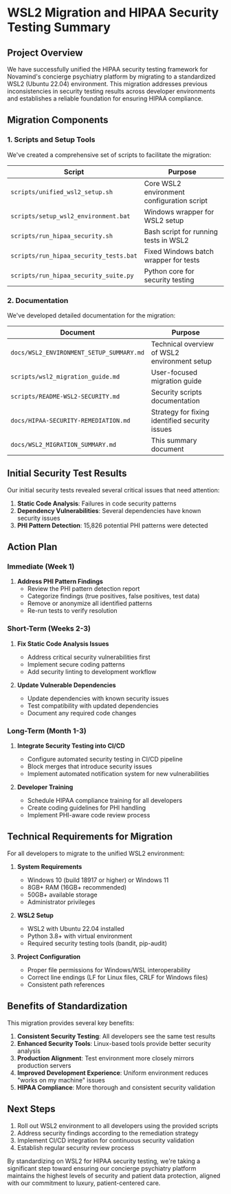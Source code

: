 # WSL2 Migration and HIPAA Security Testing Summary

## Project Overview

We have successfully unified the HIPAA security testing framework for Novamind's concierge psychiatry platform by migrating to a standardized WSL2 (Ubuntu 22.04) environment. This migration addresses previous inconsistencies in security testing results across developer environments and establishes a reliable foundation for ensuring HIPAA compliance.

## Migration Components

### 1. Scripts and Setup Tools

We've created a comprehensive set of scripts to facilitate the migration:

| Script | Purpose |
|--------|---------|
| `scripts/unified_wsl2_setup.sh` | Core WSL2 environment configuration script |
| `scripts/setup_wsl2_environment.bat` | Windows wrapper for WSL2 setup |
| `scripts/run_hipaa_security.sh` | Bash script for running tests in WSL2 |
| `scripts/run_hipaa_security_tests.bat` | Fixed Windows batch wrapper for tests |
| `scripts/run_hipaa_security_suite.py` | Python core for security testing |

### 2. Documentation

We've developed detailed documentation for the migration:

| Document | Purpose |
|----------|---------|
| `docs/WSL2_ENVIRONMENT_SETUP_SUMMARY.md` | Technical overview of WSL2 environment setup |
| `scripts/wsl2_migration_guide.md` | User-focused migration guide |
| `scripts/README-WSL2-SECURITY.md` | Security scripts documentation |
| `docs/HIPAA-SECURITY-REMEDIATION.md` | Strategy for fixing identified security issues |
| `docs/WSL2_MIGRATION_SUMMARY.md` | This summary document |

## Initial Security Test Results

Our initial security tests revealed several critical issues that need attention:

1. **Static Code Analysis**: Failures in code security patterns
2. **Dependency Vulnerabilities**: Several dependencies have known security issues
3. **PHI Pattern Detection**: 15,826 potential PHI patterns were detected

## Action Plan

### Immediate (Week 1)

1. **Address PHI Pattern Findings**
   - Review the PHI pattern detection report
   - Categorize findings (true positives, false positives, test data)
   - Remove or anonymize all identified patterns
   - Re-run tests to verify resolution

### Short-Term (Weeks 2-3)

1. **Fix Static Code Analysis Issues**
   - Address critical security vulnerabilities first
   - Implement secure coding patterns
   - Add security linting to development workflow

2. **Update Vulnerable Dependencies**
   - Update dependencies with known security issues
   - Test compatibility with updated dependencies
   - Document any required code changes

### Long-Term (Month 1-3)

1. **Integrate Security Testing into CI/CD**
   - Configure automated security testing in CI/CD pipeline
   - Block merges that introduce security issues
   - Implement automated notification system for new vulnerabilities

2. **Developer Training**
   - Schedule HIPAA compliance training for all developers
   - Create coding guidelines for PHI handling
   - Implement PHI-aware code review process

## Technical Requirements for Migration

For all developers to migrate to the unified WSL2 environment:

1. **System Requirements**
   - Windows 10 (build 18917 or higher) or Windows 11
   - 8GB+ RAM (16GB+ recommended)
   - 50GB+ available storage
   - Administrator privileges

2. **WSL2 Setup**
   - WSL2 with Ubuntu 22.04 installed
   - Python 3.8+ with virtual environment
   - Required security testing tools (bandit, pip-audit)

3. **Project Configuration**
   - Proper file permissions for Windows/WSL interoperability
   - Correct line endings (LF for Linux files, CRLF for Windows files)
   - Consistent path references

## Benefits of Standardization

This migration provides several key benefits:

1. **Consistent Security Testing**: All developers see the same test results
2. **Enhanced Security Tools**: Linux-based tools provide better security analysis
3. **Production Alignment**: Test environment more closely mirrors production servers
4. **Improved Development Experience**: Uniform environment reduces "works on my machine" issues
5. **HIPAA Compliance**: More thorough and consistent security validation

## Next Steps

1. Roll out WSL2 environment to all developers using the provided scripts
2. Address security findings according to the remediation strategy
3. Implement CI/CD integration for continuous security validation
4. Establish regular security review process

By standardizing on WSL2 for HIPAA security testing, we're taking a significant step toward ensuring our concierge psychiatry platform maintains the highest levels of security and patient data protection, aligned with our commitment to luxury, patient-centered care.